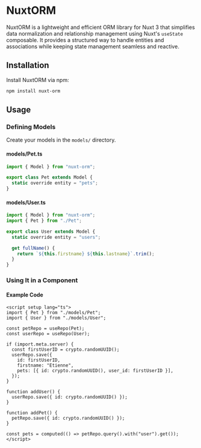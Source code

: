 # NuxtORM

NuxtORM is a lightweight and efficient ORM library for Nuxt 3 that simplifies data normalization and relationship management using Nuxt's `useState` composable. It provides a structured way to handle entities and associations while keeping state management seamless and reactive.


## Installation

Install NuxtORM via npm:

```sh
npm install nuxt-orm
```

## Usage

### Defining Models

Create your models in the `models/` directory.

#### models/Pet.ts

```ts
import { Model } from "nuxt-orm";

export class Pet extends Model {
  static override entity = "pets";
}
```

#### models/User.ts

```ts
import { Model } from "nuxt-orm";
import { Pet } from "./Pet";

export class User extends Model {
  static override entity = "users";

  get fullName() {
    return `${this.firstname} ${this.lastname}`.trim();
  }
}
```

### Using It in a Component

#### Example Code

```vue
<script setup lang="ts">
import { Pet } from "./models/Pet";
import { User } from "./models/User";

const petRepo = useRepo(Pet);
const userRepo = useRepo(User);

if (import.meta.server) {
  const firstUserID = crypto.randomUUID();
  userRepo.save({
    id: firstUserID,
    firstname: "Etienne",
    pets: [{ id: crypto.randomUUID(), user_id: firstUserID }],
  });
}

function addUser() {
  userRepo.save({ id: crypto.randomUUID() });
}

function addPet() {
  petRepo.save({ id: crypto.randomUUID() });
}

const pets = computed(() => petRepo.query().with("user").get());
</script>
```
